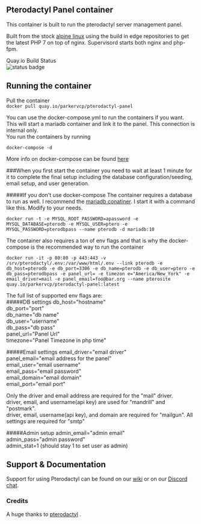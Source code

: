 ## Pterodactyl Panel container
This container is built to run the pterodactyl server management panel.

Built from the stock [alpine linux](https://hub.docker.com/_/alpine/) using the build in edge repositories to get the latest PHP 7 on top of nginx. Supervisord starts both nginx and php-fpm.

Quay.io Build Status  
![status badge](https://quay.io/repository/parkervcp/pterodactyl-panel/status)

## Running the container
Pull the container  
```docker pull quay.io/parkervcp/pterodactyl-panel```

You can use the docker-compose.yml to run the containers if you want. This will start a mariadb container and link it to the panel. This connection is internal only.  
You run the containers by running

```docker-compose -d```

More info on docker-compose can be found [here](https://docs.docker.com/compose/)

###When you first start the container you need to wait at least 1 minute for it to complete the final setup including the database configuration/seeding, email setup, and user generation.

#####If you don't use docker-compose
The container requires a database to run as well. I recommend the [mariadb conatiner](https://hub.docker.com/_/mariadb/). I start it with a command like this. Modify to your needs.  
```
docker run -t -e MYSQL_ROOT_PASSWORD=apassword -e MYSQL_DATABASE=pterodb -e MYSQL_USER=ptero -e MYSQL_PASSWORD=pterodbpass --name pterodb -d mariadb:10
```
The container also requires a ton of env flags and that is why the docker-compose is the recommended way to run the container

```
docker run -it -p 80:80 -p 443:443 -v /srv/pterodactyl/.env:/var/www/html/.env --link pterodb -e db_host=pterodb -e db_port=3306 -e db_name=pterodb -e db_user=ptero -e db_pass=pterodbpass -e panel_url= -e timezon e="America/New_York" -e email_driver=mail -e panel_email=foo@bar.org --name pterosite quay.io/parkervcp/pterodactyl-panel:latest
```
The full list of supported env flags are:  
#####DB settings
db_host="hostname"  
db_port="port"  
db_name="db name"  
db_user="username"  
db_pass="db pass"  
panel_url="Panel Url"  
timezone="Panel Timezone in php time"  

#####Email settings
email_driver="email driver"  
panel_email="email address for the panel"  
email_user="email username"  
email_pass="email password"  
email_domain="email domain"  
email_port="email port"  

Only the driver and email address are required for the "mail" driver.  
driver, email, and username(api key) are used for "mandrill" and "postmark".  
driver, email, username(api key), and domain are required for "mailgun".
All settings are required for "smtp"

#####Admin setup
admin_email="admin email"  
admin_pass="admin password"  
admin_stat=1 (should stay 1 to set user as admin)

## Support & Documentation
Support for using Pterodactyl can be found on our [wiki](https://github.com/Pterodactyl/Panel/wiki) or on our [Discord chat](https://discord.gg/0gYt8oU8QOkDhKLS).

### Credits
A huge thanks to [pterodactyl](https://github.com/Pterodactyl/Panel) .
